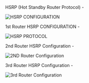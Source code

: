 HSRP (Hot Standby Router Protocol) -

![HSRP CONFIGURATION](https://github.com/user-attachments/assets/3544f0d6-663f-4754-a6f3-6fc191cacb36)

1st Router HSRP CONFIGURATION -

![HSRP PROTOCOL](https://github.com/user-attachments/assets/270ec201-1dff-4072-8944-1953a991cc7b)

2nd Router HSRP Configuration -

![2ND Router Configuration](https://github.com/user-attachments/assets/68764270-8227-4ef2-af21-a20e95275da2)

3rd Router HSRP Configuration -

![3rd Router Configuration](https://github.com/user-attachments/assets/4a9dedd7-a4a8-438d-bf0d-21af90d577d8)

